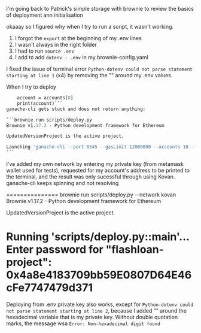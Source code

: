 I'm going back to Patrick's simple storage with brownie to review the basics of deployment ann initialisation

okaaay so I figured why when I try to run a script, it wasn't working.

1. I forgot the `export` at the beginning of my .env lines
2. I wasn't always in the right folder
3. I had to run `source .env`
4. I add to add `dotenv : .env` in my brownie-config.yaml

I fixed the issue of terminal error `Python-dotenv could not parse statement starting at line 1` (x4) by removing the "" around my .env values.

When I try to deploy

````def deploy_flashloan():
    account = accounts[0]
    print(account)```
ganache-cli gets stuck and does not return anything:

```brownie run scripts/deploy.py
Brownie v1.17.2 - Python development framework for Ethereum

UpdatedVersionProject is the active project.

Launching 'ganache-cli --port 8545 --gasLimit 12000000 --accounts 10 --hardfork istanbul --mnemonic brownie --fork https://mainnet.infura.io/v3/27f654aa13854abda9b50ac627cbda36 --chainId 1'..
```
````

I've added my own network by entering my private key (from metamask wallet used for tests), requested for my account's address to be printed to the terminal, and the result was only sucessful through using Kovan. ganache-cli keeps spinning and not resolving

===============
brownie run scripts/deploy.py --network kovan
Brownie v1.17.2 - Python development framework for Ethereum

UpdatedVersionProject is the active project.

Running 'scripts/deploy.py::main'...
Enter password for "flashloan-project":
0x4a8e4183709bb59E0807D64E46cFe7747479d371
===============

Deploying from .env private key also works, except for `Python-dotenv could not parse statement starting at line 2`, because I added "" around the hexadecimal variable that is my private key. Without double quotation marks, the message wsa `Error: Non-hexadecimal digit found`
